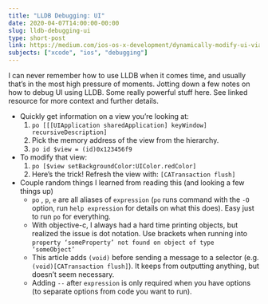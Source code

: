 ```yaml
---
title: "LLDB Debugging: UI"
date: 2020-04-07T14:00:00-00:00
slug: lldb-debugging-ui
type: short-post
link: https://medium.com/ios-os-x-development/dynamically-modify-ui-via-lldb-expression-1b354254e1dd
subjects: ["xcode", "ios", "debugging"]
---
```


I can never remember how to use LLDB when it comes time, and usually that’s in the most high pressure of moments. Jotting down a few notes on how to debug UI using LLDB. Some really powerful stuff here. See linked resource for more context and further details.

* Quickly get information on a view you’re looking at:
    1. `po [[[UIApplication sharedApplication] keyWindow] recursiveDescription]`
    2. Pick the memory address of the view from the hierarchy.
    3. `po id $view = (id)0x123456f9`
* To modify that view:
    1. `po [$view setBackgroundColor:UIColor.redColor]`
    2. Here’s the trick! Refresh the view with: `[CATransaction flush]`
* Couple random things I learned from reading this (and looking a few things up)
    * `po` , `p`, `e` are all aliases of `expression` (`po` runs command with the `-O` option, run `help expression` for details on what this does). Easy just to run `po` for everything.
    * With objective-c, I always had a hard time printing objects, but realized the issue is dot notation. Use brackets when running into `property ‘someProperty’ not found on object of type ‘someObject’`
    * This article adds `(void)` before sending a message to a selector (e.g. `(void)[CATransaction flush]`). It keeps from outputting anything, but doesn’t seem necessary.
    * Adding `--` after `expression` is only required when you have options (to separate options from code you want to run).